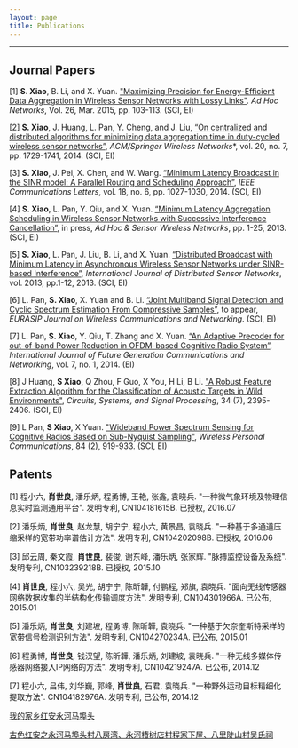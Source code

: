 ```yaml
---
layout: page
title: Publications
---
```

***
Journal Papers
-------------

 [1] **S. Xiao**, B. Li, and X. Yuan. ["Maximizing Precision for Energy-Efficient Data
 Aggregation in Wireless Sensor Networks with Lossy Links"](http://www.sciencedirect.com/science/article/pii/S1570870514002662).  *Ad Hoc Networks*, Vol. 26, Mar. 2015, pp. 103-113. (SCI, EI)

 [2] **S. Xiao**, J. Huang, L. Pan, Y. Cheng, and J. Liu, [“On centralized and distributed algorithms for
minimizing data aggregation time in duty-cycled wireless sensor networks”](http://link.springer.com/article/10.1007/s11276-014-0706-1), *ACM/Springer Wireless
Networks**, vol. 20, no. 7, pp. 1729-1741, 2014. (SCI, EI)

 [3] **S. Xiao**, J. Pei, X. Chen, and W. Wang. [“Minimum Latency Broadcast in the SINR model: A
Parallel Routing and Scheduling Approach”](http://ieeexplore.ieee.org/document/6799180/?arnumber=6799180&tag=1), *IEEE Communications Letters*, vol. 18, no. 6, pp.
1027-1030, 2014. (SCI, EI)

 [4] **S. Xiao**, L. Pan, Y. Qiu, and X. Yuan. [“Minimum Latency Aggregation Scheduling in Wireless
Sensor Networks with Successive Interference Cancellation”](http://web.a.ebscohost.com/abstract?site=ehost&scope=site&jrnl=15519899&AN=102345163&h=LV%2f6tYx73oa6e%2f2C6lmBV%2brNHqJe48EQESGV3AHjKU3QHvmp%2bTGPJwLrbkptgNnsi0ONkvuXrlZ9zAk1PwSlfQ%3d%3d&crl=c&resultLocal=ErrCrlNoResults&resultNs=Ehost&crlhashurl=login.aspx%3fdirect%3dtrue%26profile%3dehost%26scope%3dsite%26authtype%3dcrawler%26jrnl%3d15519899%26AN%3d102345163), in press, *Ad Hoc & Sensor Wireless
Networks*, pp. 1-25, 2013. (SCI, EI)

 [5] **S. Xiao**, L. Pan, J. Liu, B. Li, and X. Yuan. [“Distributed Broadcast with Minimum Latency in
Asynchronous Wireless Sensor Networks under SINR-based Interference”](http://www.hindawi.com/journals/ijdsn/2013/506797/abs/), *International Journal of
Distributed Sensor Networks*, vol. 2013, pp.1-12, 2013. (SCI, EI)

 [6] L. Pan, **S. Xiao**, X. Yuan and B. Li. [“Joint Multiband Signal Detection and Cyclic Spectrum
Estimation From Compressive Samples”](http://link.springer.com/article/10.1186/1687-1499-2014-218), to appear, *EURASIP Journal on Wireless Communications
and Networking*. (SCI, EI)

 [7] L. Pan, **S. Xiao**, Y. Qiu, T. Zhang and X. Yuan. [“An Adaptive Precoder for out-of-band Power
Reduction in OFDM-based Cognitive Radio System”](http://citeseerx.ist.psu.edu/viewdoc/download?doi=10.1.1.641.5995&rep=rep1&type=pdf), *International Journal of Future Generation
Communications and Networking*, vol. 7, no. 1, 2014. (EI)

 [8] J Huang, **S Xiao**, Q Zhou, F Guo, X You, H Li, B Li. ["A Robust Feature Extraction Algorithm for the
 Classification of Acoustic Targets in Wild Environments"](http://rd.springer.com/article/10.1007/s00034-014-9953-8), *Circuits, Systems,
 and Signal Processing*, 34 (7), 2395-2406. (SCI, EI)

 [9] L Pan, **S Xiao**, X Yuan. ["Wideband Power Spectrum Sensing for Cognitive Radios Based on
 Sub-Nyquist Sampling"](http://link.springer.com/article/10.1007/s11277-015-2668-8), *Wireless Personal Communications*, 84 (2), 919-933. (SCI, EI)

 Patents
------------

[1] 程小六, **肖世良**, 潘乐炳, 程勇博, 王艳, 张鑫, 袁晓兵. "一种微气象环境及物理信息实时监测通用平台". 发明专利, CN104181615B. 已授权, 2016.07

[2] 潘乐炳, **肖世良**, 赵龙慧, 胡宁宁, 程小六, 黄景昌, 袁晓兵. "一种基于多通道压缩采样的宽带功率谱估计方法". 发明专利, CN104202098B. 已授权, 2016.06

[3] 邱云周, 秦文霞, **肖世良**, 裴俊, 谢东峰, 潘乐炳, 张家辉. "脉搏监控设备及系统". 发明专利, CN103239218B. 已授权, 2015.10

[4] **肖世良**, 程小六, 吴光, 胡宁宁, 陈昕韡, 付鹏程, 郑旗, 袁晓兵. "面向无线传感器网络数据收集的半结构化传输调度方法". 发明专利, CN104301966A. 已公布, 2015.01

[5] 潘乐炳, **肖世良**, 刘建坡, 程勇博, 陈昕韡, 袁晓兵. "一种基于欠奈奎斯特采样的宽带信号检测识别方法". 发明专利, CN104270234A. 已公布, 2015.01

[6] 程勇博, **肖世良**, 钱汉望, 陈昕韡, 潘乐炳, 刘建坡, 袁晓兵. "一种无线多媒体传感器网络接入IP网络的方法". 发明专利, CN104219247A. 已公布, 2014.12

[7] 程小六, 吕伟, 刘华巍, 郭峰, **肖世良**, 石君, 袁晓兵. "一种野外运动目标精细化提取方法". CN104182976A. 发明专利, 已公布, 2014.12

[我的家乡红安永河马埠头](https://slxiao.github.io/presentations/MyHometownMabutou.pdf)

[古色红安之永河马埠头村八房湾、永河椿树店村程家下屋、八里陡山村吴氏祠](http://www.redhongan.com/p/32803.html)
